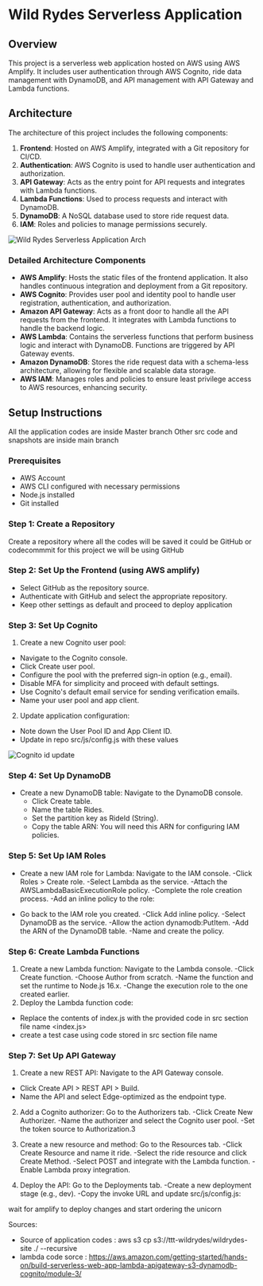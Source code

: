 # Wild Rydes Serverless Application

## Overview
This project is a serverless web application hosted on AWS using AWS Amplify. It includes user authentication through AWS Cognito, ride data management with DynamoDB, and API management with API Gateway and Lambda functions.

## Architecture
The architecture of this project includes the following components:
1. **Frontend**: Hosted on AWS Amplify, integrated with a Git repository for CI/CD.
2. **Authentication**: AWS Cognito is used to handle user authentication and authorization.
3. **API Gateway**: Acts as the entry point for API requests and integrates with Lambda functions.
4. **Lambda Functions**: Used to process requests and interact with DynamoDB.
5. **DynamoDB**: A NoSQL database used to store ride request data.
6. **IAM**: Roles and policies to manage permissions securely.

![Wild Rydes Serverless Application Arch](https://github.com/user-attachments/assets/e4477bcc-2f40-4818-b626-ca3e7218c577)


### Detailed Architecture Components
- **AWS Amplify**: Hosts the static files of the frontend application. It also handles continuous integration and deployment from a Git repository.
- **AWS Cognito**: Provides user pool and identity pool to handle user registration, authentication, and authorization.
- **Amazon API Gateway**: Acts as a front door to handle all the API requests from the frontend. It integrates with Lambda functions to handle the backend logic.
- **AWS Lambda**: Contains the serverless functions that perform business logic and interact with DynamoDB. Functions are triggered by API Gateway events.
- **Amazon DynamoDB**: Stores the ride request data with a schema-less architecture, allowing for flexible and scalable data storage.
- **AWS IAM**: Manages roles and policies to ensure least privilege access to AWS resources, enhancing security.

## Setup Instructions
All the application codes are inside Master branch 
Other src code and snapshots are inside main branch
### Prerequisites
- AWS Account
- AWS CLI configured with necessary permissions
- Node.js installed
- Git installed

### Step 1: Create a Repository
Create a repository where all the codes will be saved it could be GitHub or codecommmit
for this project we will be using GitHub

### Step 2: Set Up the Frontend (using AWS amplify)
- Select GitHub as the repository source.
- Authenticate with GitHub and select the appropriate repository.
- Keep other settings as default and proceed to deploy application

### Step 3: Set Up Cognito
1. Create a new Cognito user pool:
  - Navigate to the Cognito console.
  - Click Create user pool.
  - Configure the pool with the preferred sign-in option (e.g., email).
  - Disable MFA for simplicity and proceed with default settings.
  - Use Cognito's default email service for sending verification emails.
  - Name your user pool and app client.
2. Update application configuration:
  - Note down the User Pool ID and App Client ID.
  - Update in repo src/js/config.js with these values

![Cognito id update](https://github.com/user-attachments/assets/f979bfec-f524-455f-96cc-0f8548075f55)


### Step 4: Set Up DynamoDB
- Create a new DynamoDB table:
Navigate to the DynamoDB console.
  - Click Create table.
  - Name the table Rides.
  - Set the partition key as RideId (String).
  - Copy the table ARN: You will need this ARN for configuring IAM policies.
 
### Step 5: Set Up IAM Roles
- Create a new IAM role for Lambda:
Navigate to the IAM console.
  -Click Roles > Create role.
  -Select Lambda as the service.
  -Attach the AWSLambdaBasicExecutionRole policy.
  -Complete the role creation process.
  -Add an inline policy to the role:

- Go back to the IAM role you created.
  -Click Add inline policy.
  -Select DynamoDB as the service.
  -Allow the action dynamodb:PutItem.
  -Add the ARN of the DynamoDB table.
  -Name and create the policy.

### Step 6: Create Lambda Functions
1. Create a new Lambda function:
Navigate to the Lambda console.
  -Click Create function.
  -Choose Author from scratch.
  -Name the function and set the runtime to Node.js 16.x.
  -Change the execution role to the one created earlier.
2. Deploy the Lambda function code:
  - Replace the contents of index.js with the provided code in src section file name <index.js>
  - create a test case using code stored in src section file name <lambda-test>

### Step 7: Set Up API Gateway
1. Create a new REST API:
Navigate to the API Gateway console.
  - Click Create API > REST API > Build.
  - Name the API and select Edge-optimized as the endpoint type.
    
2. Add a Cognito authorizer:
Go to the Authorizers tab.
  -Click Create New Authorizer.
  -Name the authorizer and select the Cognito user pool.
  -Set the token source to Authorization.3
   
4. Create a new resource and method:
Go to the Resources tab.
  -Click Create Resource and name it ride.
  -Select the ride resource and click Create Method.
  -Select POST and integrate with the Lambda function.
  -Enable Lambda proxy integration.
   
6. Deploy the API:
Go to the Deployments tab.
  -Create a new deployment stage (e.g., dev).
  -Copy the invoke URL and update src/js/config.js:

wait for amplify to deploy changes and start ordering the unicorn


Sources:
- Source of application codes :  aws s3 cp s3://ttt-wildrydes/wildrydes-site ./ --recursive
- lambda code sorce : https://aws.amazon.com/getting-started/hands-on/build-serverless-web-app-lambda-apigateway-s3-dynamodb-cognito/module-3/
